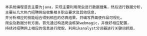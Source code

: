 
      本系统编程语言主要为java，实现主要利用爬虫进行数据搜集，然后进行数据分析，
      主要从几大热门招聘网站收集相关职业要求及其他信息，
      并分析相应的技能组合得到相应的仿真结果，并编写界面使作品可视化。
      爬虫及数据分析方面，首先通过构造爬虫框架webmagic，并做好相应配置，
      持续对招聘网上相应的信息进行爬取，利用ikanalyst分词器进行关键词抓取，
